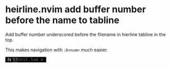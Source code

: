 # heirline.nvim add buffer number before the name to tabline

Add buffer number underscored before the filename in hierline tabline in the top.

This makes navigation with `:b<num>` much easier.

![Example screenshot](./heirline-tabline-buffer-number.png)
